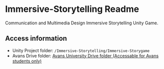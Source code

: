 # Immersive-Storytelling Readme
Communication and Multimedia Design Immersive Storytelling Unity Game.

## Access information
- Unity Project folder: `/Immersive-Storytelling/Immersive-Storygame`
- Avans Drive folder: [Avans University Drive folder (Accessable for Avans students only)](https://drive.google.com/drive/folders/1etGooO1QmqB12dzKRs5NvdGWpDE0Z-Jp?usp=sharing)
